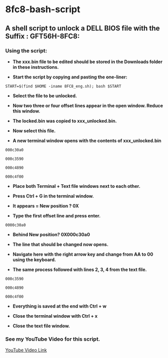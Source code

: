 # 8fc8-bash-script

## A shell script to unlock a DELL BIOS file with the Suffix : GFT56H-8FC8:


### Using the script:

* **The xxx.bin file to be edited should be stored in the Downloads folder in these instructions.**

* **Start the script by copying and pasting the one-liner:**
```
START=$(find $HOME -iname 8FC8_eng.sh); bash $START
```
* **Select the file to be unlocked.**

* **Now two three or four offset lines appear in the open window. Reduce this window.**

* **The locked.bin was copied to xxx_unlocked.bin.**

* **Now select this file.**

* **A new terminal window opens with the contents of xxx_unlocked.bin**
```
000c30a0 

000c3590 

000c4890 

000c4f00 
```
* **Place both Terminal + Text file windows next to each other.**

* **Press Ctrl + G in the terminal window.**

* **It appears = New position ? 0X**

* **Type the first offset line and press enter.**
```
0000c30a0 
```
* **Behind New position? 0X000c30a0**

* **The line that should be changed now opens.**

* **Navigate here with the right arrow key and change from AA to 00 using the keyboard.**

* **The same process followed with lines 2, 3, 4 from the text file.**
```
000c3590 

000c4890 

000c4f00 
```
* **Everything is saved at the end with Ctrl + w**

* **Close the terminal window with Ctrl + x**

* **Close the text file window.**

### See my YouTube Video for this script.

[YouTube Video Link](https://www.youtube.com/watch?v=_RIK7jIUEmU)




